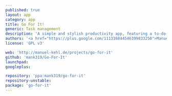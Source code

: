 ```yaml
---
published: true
layout: app
category: app
title: Go For It!
generic: Task management
description: 'A simple and stylish productivity app, featuring a to-do list, merged with a timer that keeps your focus on the current task.'
authors: '<a href="https://plus.google.com/111316844546399833250">Manuel Kehl</a>'
license: 'GPL v3'

web: 'http://manuel-kehl.de/projects/go-for-it'
github: 'mank319/Go-For-It'
launchpad:
googleplus:

repository: 'ppa:mank319/go-for-it'
repository-unstable:
package: 'go-for-it'
---
```

